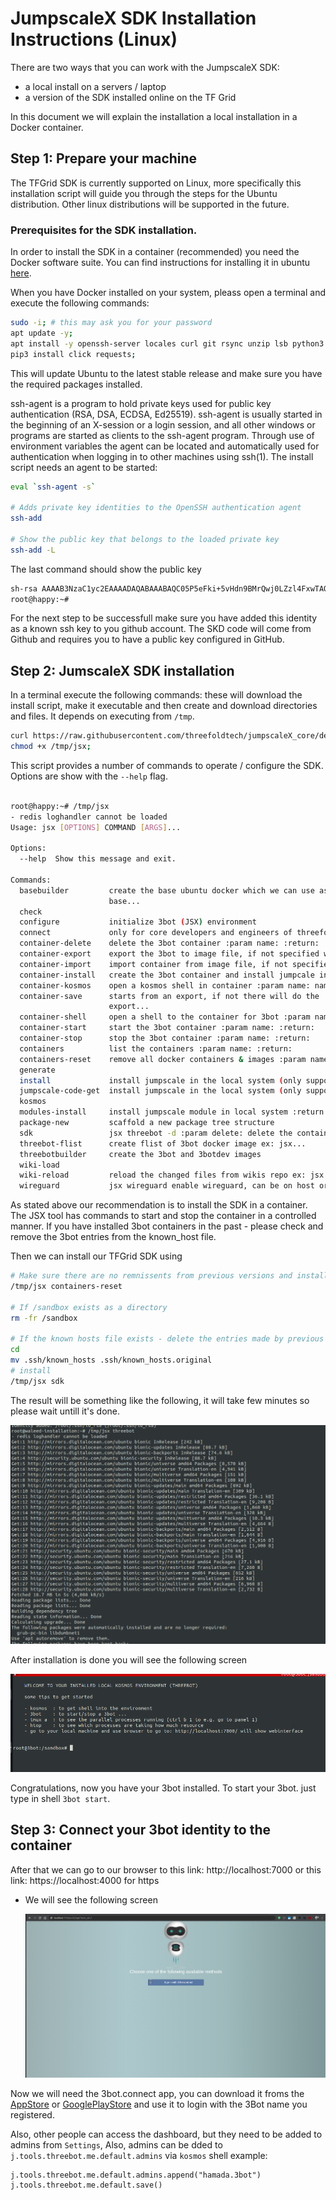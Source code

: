 <!--- Original conents: https://github.com/threefoldfoundation/info_threefold/blob/master/docs/wikieditors/installation_linux.md --->

# JumpscaleX SDK Installation Instructions (Linux)

There  are two ways that you can work with the JumpscaleX SDK:
- a local install on a servers / laptop
- a version of the SDK installed online on the TF Grid

In this document we will explain the installation a local installation in a Docker container.

## Step 1: Prepare your machine

The TFGrid SDK is currently supported on Linux, more specifically this installation script will guide you through the steps for the Ubuntu distribution.  Other linux distributions will be supported in the future.

### Prerequisites for the SDK installation.

In order to install the SDK in a container (recommended) you need the Docker software suite. You can find instructions for installing it in ubuntu [here](https://docs.docker.com/install/).

When you have Docker installed on your system, pleass open a terminal and execute the following commands:
```bash
sudo -i; # this may ask you for your password
apt update -y;
apt install -y openssh-server locales curl git rsync unzip lsb python3 python3-pip;
pip3 install click requests;
```
This will update Ubuntu to the latest stable release and make sure you have the required packages installed. 

ssh-agent is a program to hold private keys used for public key authentication (RSA, DSA, ECDSA, Ed25519). ssh-agent is usually started in the beginning of an X-session or a login session, and all other windows or programs are started as clients to the ssh-agent program.  Through use of environment variables the agent can be located and automatically used for authentication when logging in to other machines using ssh(1). The install script needs an agent to be started:
```bash
eval `ssh-agent -s`

# Adds private key identities to the OpenSSH authentication agent
ssh-add

# Show the public key that belongs to the loaded private key
ssh-add -L
```
The last command should show the public key
```bash
sh-rsa AAAAB3NzaC1yc2EAAAADAQABAAABAQC05P5eFki+5vHdn9BMrQwj0LZzl4FxwTAQ4GtwJFTS4Hog10Ly9sdhPQANOWASC1FXwZThVzj91hL8JCFuBZ5pDx29rJCDMQdqqVHQI5j8qkh4ZNNNQr/QLxdGl53RtQgabGe0OSnP+ZdvGHuSQdTg03bomGrpCYcahLbcj1yWBsCuF2VDgnW0AHeMR0lEubbKMSQrTNCuZqrGbRPuxaHzWj9KQSe4xiRtA/PB7ccMsQlXeIh5pv8QI6k858oJzvlswczTgZivCKoHRnU6XyDVd60y9v3BpbB7YgTasw/VXUDt4oH7U61VI3Jy7t/d9jazMcDt3CngDtRpWQqZSO77 .ssh/id_rsa
root@happy:~# 
```

For the next step to be successfull make sure you have added this identity as a known ssh key to you github account.  The SKD code will come from Github and requires you to have a public key configured in GitHub.

## Step 2:  JumscaleX SDK installation

In a terminal execute the following commands: these will download the install script, make it executable and then create and download directories and files.  It depends on executing from `/tmp`.

```bash
curl https://raw.githubusercontent.com/threefoldtech/jumpscaleX_core/development/install/jsx.py?$RANDOM > /tmp/jsx;
chmod +x /tmp/jsx;
```

This script provides a number of commands to operate / configure the SDK.  Options are show with the ```--help``` flag.
```bash

root@happy:~# /tmp/jsx 
- redis loghandler cannot be loaded
Usage: jsx [OPTIONS] COMMAND [ARGS]...

Options:
  --help  Show this message and exit.

Commands:
  basebuilder         create the base ubuntu docker which we can use as
                      base...
  check
  configure           initialize 3bot (JSX) environment
  connect             only for core developers and engineers of threefold,...
  container-delete    delete the 3bot container :param name: :return:
  container-export    export the 3bot to image file, if not specified will...
  container-import    import container from image file, if not specified...
  container-install   create the 3bot container and install jumpcale inside...
  container-kosmos    open a kosmos shell in container :param name: name of...
  container-save      starts from an export, if not there will do the
                      export...
  container-shell     open a shell to the container for 3bot :param name:...
  container-start     start the 3bot container :param name: :return:
  container-stop      stop the 3bot container :param name: :return:
  containers          list the containers :param name: :return:
  containers-reset    remove all docker containers & images :param name:...
  generate
  install             install jumpscale in the local system (only supported...
  jumpscale-code-get  install jumpscale in the local system (only supported...
  kosmos
  modules-install     install jumpscale module in local system :return:
  package-new         scaffold a new package tree structure
  sdk                 jsx threebot -d :param delete: delete the containers...
  threebot-flist      create flist of 3bot docker image ex: jsx...
  threebotbuilder     create the 3bot and 3botdev images
  wiki-load
  wiki-reload         reload the changed files from wikis repo ex: jsx...
  wireguard           jsx wireguard enable wireguard, can be on host or...
  ```

As stated above our recommendation is to install the SDK in a container.  The JSX tool has commands to start and stop the container in a controlled manner. If you have installed 3bot containers in the past - please check and remove the 3bot entries from the known_host file.

Then we can install our TFGrid SDK using
```bash
# Make sure there are no remnissents from previous versions and installations.  If you have installed older version on the TFGrid SDK please cleanup with the following command
/tmp/jsx containers-reset

# If /sandbox exists as a directory
rm -fr /sandbox

# If the known hosts file exists - delete the entries made by previous installations.
cd 
mv .ssh/known_hosts .ssh/known_hosts.original
# install
/tmp/jsx sdk
```

The result will be something like the following, it will take few minutes so please wait untill it's done.

![Installation Image](img/install_1.png)

After installation is done you will see the following screen

![Installation Image](img/install_2.png)

Congratulations, now you have your 3bot installed. To start your 3bot. just type in shell `3bot start`.

## Step 3: Connect your 3bot identity to the container

<!--
TODO #9 Add instructions of the final version of how you connect your 3bot.connect identity to the installed container.
-->

After that we can go to our browser to this link: http://localhost:7000
or this link: https://localhost:4000 for https

- We will see the following screen

    ![Installation Image](img/install_3.png)

Now we will need the 3bot.connect app, you can download it froms the [AppStore](https://apps.apple.com/us/app/3bot-connect/id1459845885) or [GooglePlayStore](https://play.google.com/store/apps/details?id=org.jimber.threebotlogin&hl=en) and use it to login with the 3Bot name you registered.


Also, other people can access the dashboard, but they need to be added to admins from `Settings`, Also, admins can be dded to `j.tools.threebot.me.default.admins` via `kosmos` shell example:

```python3
j.tools.threebot.me.default.admins.append("hamada.3bot")
j.tools.threebot.me.default.save()
```
